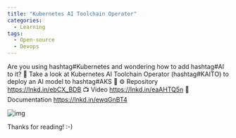 ```yaml
---
title: "Kubernetes AI Toolchain Operator"
categories:
  - Learning
tags:
  - Open-source
  - Devops
---
```


Are you using hashtag#Kubernetes and wondering how to add hashtag#AI to it? 🤔 Take a look at Kubernetes AI Toolchain Operator (hashtag#KAITO) to deploy an AI model to hashtag#AKS 🎉
⚙️ Repository https://lnkd.in/ebCX_BDB
📺 Video https://lnkd.in/eaAHTQ5n
📃 Documentation https://lnkd.in/ewqGnBT4

![img](../assets/images/2024-03-22-kaito.png)



Thanks for reading! :-)
